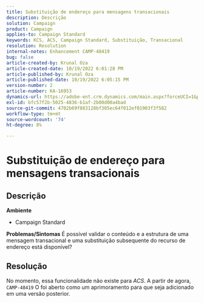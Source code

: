 ```yaml
---
title: Substituição de endereço para mensagens transacionais
description: Descrição
solution: Campaign
product: Campaign
applies-to: Campaign Standard
keywords: KCS, ACS, Campaign Standard, Substituição, Transacional
resolution: Resolution
internal-notes: Enhancement CAMP-48419
bug: false
article-created-by: Krunal Oza
article-created-date: 10/19/2022 6:01:28 PM
article-published-by: Krunal Oza
article-published-date: 10/19/2022 6:05:15 PM
version-number: 2
article-number: KA-16953
dynamics-url: https://adobe-ent.crm.dynamics.com/main.aspx?forceUCI=1&pagetype=entityrecord&etn=knowledgearticle&id=b72c890b-d84f-ed11-bba2-00224808679b
exl-id: bfc57f2b-5025-4836-b1af-2b00d00a4bad
source-git-commit: 4702b69f883128bf305ec64f012ef01903f3f582
workflow-type: tm+mt
source-wordcount: '74'
ht-degree: 8%

---
```


# Substituição de endereço para mensagens transacionais

## Descrição

<b>Ambiente</b>
- Campaign Standard



<b>Problemas/Sintomas</b>
É possível validar o conteúdo e a estrutura de uma mensagem transacional e uma substituição subsequente do recurso de endereço está disponível?


## Resolução


No momento, essa funcionalidade não existe para *ACS*. A partir de agora, `CAMP-48419` O foi aberto como um aprimoramento para que seja adicionado em uma versão posterior.
